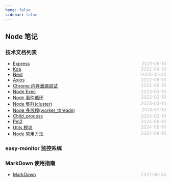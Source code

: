 ```yaml
---
home: false
sidebar: false
---
```


## Node 笔记

### 技术文档列表

- [Express](./express) <span style="color:#bbb; float:right">2021-06-10</span>
- [Koa](./koa) <span style="color:#bbb; float:right">2022-04-01</span>
- [Nest](./nest-js) <span style="color:#bbb; float:right">2023-05-23</span>
- [Axios](./axios) <span style="color:#bbb; float:right">2022-06-10</span>
- [Chrome 内存泄漏调试](./memory-analyze) <span style="color:#bbb; float:right">2022-06-10</span>
- [Node Exec](./node-exec/) <span style="color:#bbb; float:right">2023-03-10</span>
- [Node 事件循环](https://www.php.cn/js-tutorial-487012.html) <span style="color:#bbb; float:right">2022-03-10</span>
- [Node 集群(cluster)](https://www.jianshu.com/p/c90dc4adcaf4) <span style="color:#bbb; float:right">2023-03-10</span>
- [Node 多线程(worker_threads)](https://juejin.cn/post/7062733724504293413)<span style="color:#bbb; float:right">2024-01-10</span>
- [Child_process](https://segmentfault.com/a/1190000040590402)<span style="color:#bbb; float:right">2024-02-10</span>
- [Pm2](./pm2)<span style="color:#bbb; float:right">2024-06-10</span>
- [Utils 模块](./utils)<span style="color:#bbb; float:right">2024-06-10</span>
- [Node 常用方法](./usefulTips) <span style="color:#bbb; float:right">2024-08-10</span>

### easy-monitor 监控系统

### MarkDown 使用指南

- [MarkDown](../blog-daily/use-markdown) <span style="color:#bbb; float:right">2021-06-24</span>
